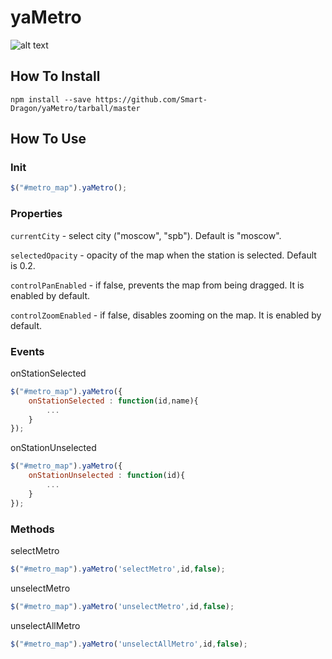 # yaMetro
![alt text](http://smartdragon.ru/images/yametro_bg_width.png)
## How To Install
    npm install --save https://github.com/Smart-Dragon/yaMetro/tarball/master

## How To Use
### Init
```js
$("#metro_map").yaMetro();
```
### Properties
`currentCity` - select city ("moscow", "spb"). Default is "moscow".

`selectedOpacity` - opacity of the map when the station is selected. Default is 0.2.

`controlPanEnabled` - if false, prevents the map from being dragged. It is enabled by default.

`controlZoomEnabled` - if false, disables zooming on the map. It is enabled by default.

### Events
onStationSelected
```js
$("#metro_map").yaMetro({
	onStationSelected : function(id,name){
		...
	}
});
```
onStationUnselected
```js
$("#metro_map").yaMetro({
	onStationUnselected : function(id){
		...
	}
});
```
### Methods
selectMetro
```js
$("#metro_map").yaMetro('selectMetro',id,false);
```
unselectMetro
```js
$("#metro_map").yaMetro('unselectMetro',id,false);
```
unselectAllMetro
```js
$("#metro_map").yaMetro('unselectAllMetro',id,false);
```
